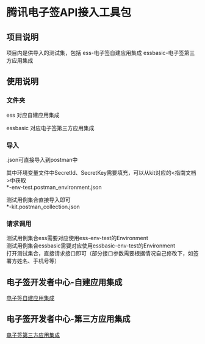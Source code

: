 # 腾讯电子签API接入工具包

## 项目说明
项目内是供导入的测试集，包括
ess-电子签自建应用集成
essbasic-电子签第三方应用集成

## 使用说明
### 文件夹
ess 对应自建应用集成

essbasic 对应电子签第三方应用集成

### 导入
.json可直接导入到postman中

其中环境变量文件中SecretId、SecretKey需要填充，可以从kit对应的<指南文档>中获取<br/>
*-env-test.postman_environment.json

测试用例集合直接导入即可<br/>
*-kit.postman_collection.json

### 请求调用
测试用例集合ess需要对应使用ess-env-test的Environment<br/>
测试用例集合essbasic需要对应使用essbasic-env-test的Environment<br/>
打开测试集合，直接请求接口即可（部分接口参数需要根据情况自己修改下，如签署方姓名、手机号等）

## 电子签开发者中心-自建应用集成
[电子签自建应用集成](https://qian.tencent.com/developers/company/overview)

## 电子签开发者中心-第三方应用集成
[电子签第三方应用集成](https://qian.tencent.com/developers/partner/overview)